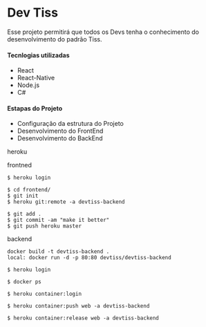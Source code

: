 <h1>Dev Tiss</h1>
<p>Esse projeto permitirá que todos os Devs tenha o conhecimento do desenvolvimento do padrão Tiss.</p>

<h4>Tecnlogias utilizadas</h4>
<ul>
    <li>React</li>
    <li>React-Native</li>
    <li>Node.js</li>
    <li>C#</li>
</ul>

<h4>Estapas do Projeto</h4>
<ul>
    <li>Configuração da estrutura do Projeto</li>
    <li>Desenvolvimento do FrontEnd</li>
    <li>Desenvolvimento do BackEnd</li>
</ul>


heroku 

frontned

    $ heroku login

    $ cd frontend/
    $ git init
    $ heroku git:remote -a devtiss-backend

    $ git add .
    $ git commit -am "make it better"
    $ git push heroku master

backend
    
    docker build -t devtiss-backend .
    local: docker run -d -p 80:80 devtiss/devtiss-backend

    $ heroku login

    $ docker ps

    $ heroku container:login

    $ heroku container:push web -a devtiss-backend

    $ heroku container:release web -a devtiss-backend
